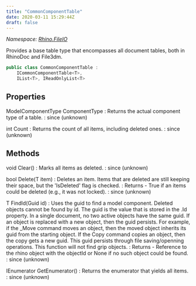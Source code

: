 ```yaml
---
title: "CommonComponentTable"
date: 2020-03-11 15:29:44Z
draft: false
---
```


*Namespace: [Rhino.FileIO](../)*

Provides a base table type that encompasses all document tables, both in RhinoDoc and File3dm.
```cs
public class CommonComponentTable :
    ICommonComponentTable<T>,
    IList<T>, IReadOnlyList<T>
```
## Properties

ModelComponentType ComponentType
: Returns the actual component type of a table.
: since (unknown)

int Count
: Returns the count of all items, including deleted ones.
: since (unknown)
## Methods

void Clear()
: Marks all items as deleted.
: since (unknown)

bool Delete(T item)
: Deletes an item. Items that are deleted are still keeping their space, but the 'IsDeleted' flag is checked.
: Returns - True if an items could be deleted (e.g., it was not locked).
: since (unknown)

T FindId(Guid id)
: Uses the guid to find a model component. Deleted objects cannot be found by id.
     The guid is the value that is stored in the .Id property.
     In a single document, no two active objects have the same guid. If an object is
     replaced with a new object, then the guid  persists. For example, if the _Move command
     moves an object, then the moved object inherits its guid from the starting object.
     If the Copy command copies an object, then the copy gets a new guid. This guid persists
     through file saving/openning operations. This function will not find grip objects.
: Returns - Reference to the rhino object with the objectId or None if no such object could be found.
: since (unknown)

IEnumerator<T> GetEnumerator()
: Returns the enumerator that yields all items.
: since (unknown)
